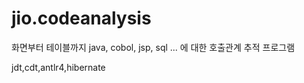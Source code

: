 # jio.codeanalysis
화면부터 테이블까지 java, cobol, jsp, sql ... 에 대한 호출관계 추적 프로그램

jdt,cdt,antlr4,hibernate
